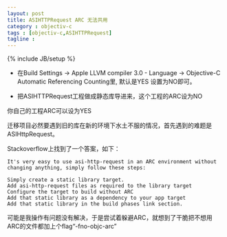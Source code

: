 ```yaml
---
layout: post
title: ASIHTTPRequest ARC 无法共用
category : objectiv-c
tags : [objectiv-c,ASIHTTPRequest]
tagline : 
---
```

{% include JB/setup %}

- 在Build Settings -> Apple LLVM compiler 3.0 - Language -> Objective-C Automatic Referencing Counting里, 默认是YES 设置为NO即可。

- 把ASIHTTPRequest工程做成静态库导进来，这个工程的ARC设为NO

你自己的工程ARC可以设为YES

迁移项目必然要遇到旧的库在新的环境下水土不服的情况，首先遇到的难题是ASIHttpRequest。

Stackoverflow上找到了一个答案，如下：

	It's very easy to use asi-http-request in an ARC environment without changing anything, simply follow these steps:
	
	Simply create a static library target.
	Add asi-http-request files as required to the library target
	Configure the target to build without ARC
	Add that static library as a dependency to your app target
	Add that static library in the build phases link section.
	
可能是我操作有问题没有解决，于是尝试着躲避ARC，就想到了干脆把不想用ARC的文件都加上个flag“-fno-objc-arc”
